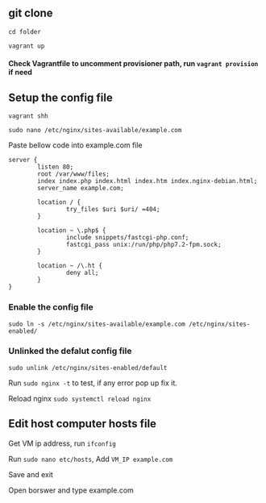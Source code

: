 ## git clone 
 `cd folder`

 `vagrant up`
 #### Check Vagrantfile to uncomment provisioner path, run `vagrant provision` if need

## Setup the config file

`vagrant shh `

`sudo nano /etc/nginx/sites-available/example.com`

Paste bellow code into example.com file

```
server {
        listen 80;
        root /var/www/files;
        index index.php index.html index.htm index.nginx-debian.html;
        server_name example.com;

        location / {
                try_files $uri $uri/ =404;
        }

        location ~ \.php$ {
                include snippets/fastcgi-php.conf;
                fastcgi_pass unix:/run/php/php7.2-fpm.sock;
        }

        location ~ /\.ht {
                deny all;
        }
}
```

### Enable the config file

`sudo ln -s /etc/nginx/sites-available/example.com /etc/nginx/sites-enabled/`

### Unlinked the defalut config file

`sudo unlink /etc/nginx/sites-enabled/default`

Run `sudo nginx -t` to test, if any error pop up fix it.

Reload nginx `sudo systemctl reload nginx`


## Edit host computer hosts file

Get VM ip address, run `ifconfig`

Run `sudo nano etc/hosts`, 
Add `VM_IP example.com`

Save and exit 

Open borswer and type example.com


